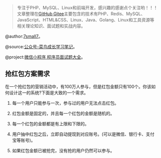 > 专注于PHP、MySQL、Linux和前端开发，感兴趣的感谢点个关注哟！！！文章整理在[GitHub](https://github.com/7small7),[Gitee](https://gitee.com/bruce_qiq)主要包含的技术有PHP、Redis、MySQL、JavaScript、HTML&CSS、Linux、Java、Golang、Linux和工具资源等相关理论知识、面试题和实战内容。

@author:[7small7](https://github.com/7small7)。

@source:[公众号-菜鸟成长学习笔记](/site/)。

@project:[微信小程序 程序员面试题大全](/site/)。

## 抢红包方案需求

在一个抢红包的营销活动中，有100万人参与，但是红包金额只有100个。你该如何设计这一的系统?下面是大致的一个需求。

1. 每一个用户只能参与一次，参与过的用户无法点击红包。

2. 红包金额是固定的，并且每一个红包的金额是随机的。

3. 每一个红包的金额都是有上限和下限的。

4. 用户抽中红包之后，立即自动提现到对应账号。(可以是微信、银行卡、支付宝等账号)。

5. 如果红包金额已被抢完，没有抢的用户仍然可以参与。